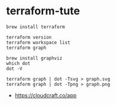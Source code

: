 # terraform-tute

```
brew install terraform

terraform version
terraform workspace list
terraform graph

brew install graphviz
which dot
dot -V

terraform graph | dot -Tsvg > graph.svg
terraform graph | dot -Tpng > graph.png
```

- https://cloudcraft.co/app
